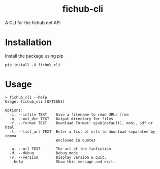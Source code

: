 <h1 align="center">fichub-cli</h1>

A CLI for the fichub.net API<br>

# Installation

Install the package using pip

```
pip install -U fichub_cli
```

# Usage

```
> fichub_cli --help
Usage: fichub_cli [OPTIONS]

Options:
  -i, --infile TEXT    Give a filename to read URLs from
  -o, --out_dir TEXT   Output directory for files
  -f, --format TEXT    Download Format: epub(default), mobi, pdf or html
  -l, --list_url TEXT  Enter a list of urls to download separated by comma
                       enclosed in quotes

  -u, --url TEXT       The url of the fanfiction
  -d, --debug          Debug mode
  -v, --version        Display version & quit.
  --help               Show this message and exit.
```
